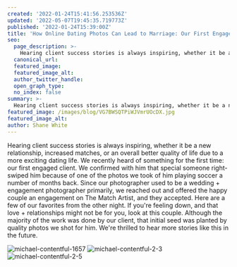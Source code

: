 ```yaml
---
created: '2022-01-24T15:41:56.253536Z'
updated: '2022-05-07T19:45:35.719773Z'
published: '2022-01-24T15:39:00Z'
title: 'How Online Dating Photos Can Lead to Marriage: Our First Engaged Client'
seo:
  page_description: >-
    Hearing client success stories is always inspiring, whether it be a new relationship, increased matches, or an overall better quality of life due to a more exciting dating life. We recently heard of something for the first time: our first engaged client. We confirmed with him that special
  canonical_url:
  featured_image:
  featured_image_alt:
  author_twitter_handle:
  open_graph_type:
  no_index: false
summary: >-
  Hearing client success stories is always inspiring, whether it be a new relationship, increased matches, or an overall better quality of life due to a more exciting dating life. We recently heard of something for the first time: our first engaged client. We confirmed with him that special someone right-swiped him because of one of the photos we took of him playing soccer a number of months back. Since our photographer used to be a wedding + engagement photographer primarily, we
featured_image: /images/blog/VG7BWSQTPiWJVmrUOcDX.jpg
featured_image_alt:
author: Shane White
---
```


<p>Hearing client success stories is always inspiring, whether it be a new relationship, increased matches, or an overall better quality of life due to a more exciting dating life. We recently heard of something for the first time: our first engaged client. We confirmed with him that special someone right-swiped him because of one of the photos we took of him playing soccer a number of months back. Since our photographer used to be a wedding + engagement photographer primarily, we reached out and offered the happy couple an engagement on The Match Artist, and they accepted. Here are a few of our favorites from the other night. If you're feeling down, and that love + relationships might not be for you, look at this couple. Although the majority of the work was done by our client, that initial seed was planted by quality photos we shot for him. We're thrilled to hear more stories like this in the future.</p>
<p><img src="http://images.ctfassets.net/9e33rgnm1y4m/4HqGl2Ga9VeofvgR8IClpi/7e7e1d546be087b7a6a34d8e92befd18/michael-contentful-1657.jpg" alt="michael-contentful-1657" /><span>&nbsp;</span><img src="http://images.ctfassets.net/9e33rgnm1y4m/WuRUbG1BtfaWEkKAClDP3/d91157dafa8829c1e88dd76209f2a3a1/michael-contentful-2-3.jpg" alt="michael-contentful-2-3" /><span>&nbsp;</span><img src="http://images.ctfassets.net/9e33rgnm1y4m/69pzzQKShY3goB1nLv6sdP/d07b91c0fd545b57de78257d907ce96b/michael-contentful-2-5.jpg" alt="michael-contentful-2-5" /></p>
